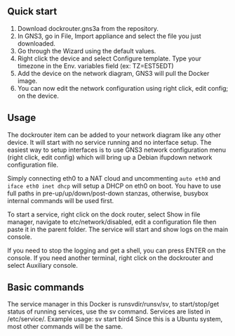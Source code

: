 ## Quick start
1. Download dockrouter.gns3a from the repository.
1. In GNS3, go in File, Import appliance and select the file you just downloaded.
1. Go through the Wizard using the default values.
1. Right click the device and select Configure template. Type your timezone in the Env. variables field (ex: TZ=EST5EDT)
1. Add the device on the network diagram, GNS3 will pull the Docker image.
1. You can now edit the network configuration using right click, edit config; on the device.

## Usage
The dockrouter item can be added to your network diagram like any other device.  It will start with no service running and no interface setup.  The easiest way to setup interfaces is to use GNS3 network configuration menu (right click, edit config) which will bring up a Debian ifupdown network configuration file.

Simply connecting eth0 to a NAT cloud and uncommenting `auto eth0` and `iface eth0 inet dhcp` will setup a DHCP on eth0 on boot.  You have to use full paths in pre-up/up/down/post-down stanzas, otherwise, busybox internal commands will be used first.

To start a service, right click on the dock router, select Show in file manager, navigate to etc/network/disabled, edit a configuration file then paste it in the parent folder.  The service will start and show logs on the main console.

If you need to stop the logging and get a shell, you can press ENTER on the console. If you need another terminal, right click on the dockrouter and select Auxiliary console.

## Basic commands
The service manager in this Docker is runsvdir/runsv/sv, to start/stop/get status of running services, use the sv command. Services are listed in /etc/service/.  Example usage: sv start bird4
Since this is a Ubuntu system, most other commands will be the same.
